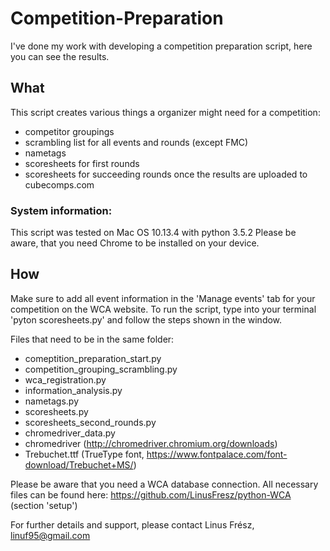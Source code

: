 # Competition-Preparation
I've done my work with developing a competition preparation script, here you can see the results.

## What
This script creates various things a organizer might need for a competition:
- competitor groupings
- scrambling list for all events and rounds (except FMC)
- nametags
- scoresheets for first rounds
- scoresheets for succeeding rounds once the results are uploaded to cubecomps.com
    
### System information: 
This script was tested on Mac OS 10.13.4 with python 3.5.2
Please be aware, that you need Chrome to be installed on your device.
    
## How
Make sure to add all event information in the 'Manage events' tab for your competition on the WCA website. To run the script, type into your terminal 'pyton scoresheets.py' and follow the steps shown in the window.
    
Files that need to be in the same folder:
- comeptition_preparation_start.py
- competition_grouping_scrambling.py
- wca_registration.py
- information_analysis.py
- nametags.py
- scoresheets.py
- scoresheets_second_rounds.py
- chromedriver_data.py
- chromedriver (http://chromedriver.chromium.org/downloads)
- Trebuchet.ttf (TrueType font, https://www.fontpalace.com/font-download/Trebuchet+MS/)
    
Please be aware that you need a WCA database connection. All necessary files can be found here: https://github.com/LinusFresz/python-WCA (section 'setup') 
    
For further details and support, please contact Linus Frész, linuf95@gmail.com
